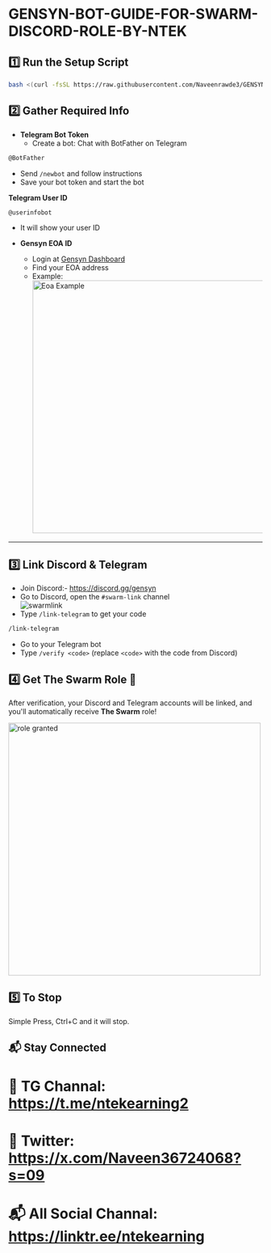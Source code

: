 # GENSYN-BOT-GUIDE-FOR-SWARM-DISCORD-ROLE-BY-NTEK

## 1️⃣ Run the Setup Script

```bash
bash <(curl -fsSL https://raw.githubusercontent.com/Naveenrawde3/GENSYN-BOT-GUIDE-FOR-SWARM-DISCORD-ROLE-BY-NTEK/main/run.sh)
```

## 2️⃣ Gather Required Info

- **Telegram Bot Token**  
    - Create a bot: Chat with BotFather on Telegram

```bash
@BotFather
```

- Send `/newbot` and follow instructions  
-  Save your bot token and start the bot

 **Telegram User ID**  

```bash
@userinfobot
```
   -  It will show your user ID

- **Gensyn EOA ID**  
    - Login at [Gensyn Dashboard](https://dashboard.gensyn.ai/)  
    - Find your EOA address  
    - Example:  
        <img src="eoaexample.png" width="500px" alt="Eoa Example" />

---

## 3️⃣ Link Discord & Telegram

- Join Discord:- https://discord.gg/gensyn
- Go to Discord, open the `#swarm-link` channel  
    <img src="Swarmlink.png" alt="swarmlink" />
- Type `/link-telegram` to get your code  
```bash
/link-telegram
```
- Go to your Telegram bot  
- Type `/verify <code>` (replace `<code>` with the code from Discord)


## 4️⃣ Get The Swarm Role 🎉

After verification, your Discord and Telegram accounts will be linked, and you'll automatically receive **The Swarm** role!

<img src="role.png" width="500px" alt="role granted" />


## 5️⃣ To Stop

Simple Press, Ctrl+C and it will stop.

## 📬 Stay Connected

# 📢 TG Channal: https://t.me/ntekearning2
# 📍 Twitter: https://x.com/Naveen36724068?s=09
# 📬 All Social Channal: https://linktr.ee/ntekearning

